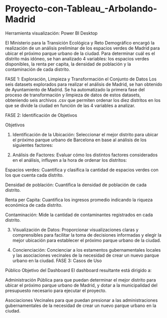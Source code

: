 # Proyecto-con-Tableau_-Arbolando-Madrid

Herramienta visualización: Power BI Desktop

El Ministerio para la Transición Ecológica y Reto Demográfico encargó la realización de un análisis preliminar de los espacios verdes de Madrid para ubicar el próximo parque urbano de la ciudad. Para determinar cuál es el distrito más idóneo, se han analizado 4 variables: los espacios verdes disponibles, la renta per capita, la densidad de población y la contaminación de cada distrito.

FASE 1: Exploración, Limpieza y Transformación el Conjunto de Datos
Los seis datasets explorados para realizar el análisis de Madrid, se han obtenido de Ayuntamiento de Madrid. Se ha automatizado la primera fase del proceso de transformación y limpieza de datos de estos datasets, obteniendo seis archivos .csv que permiten ordenar los diez distritos en los que se divide la ciudad en función de las 4 variables a analizar.

FASE 2: Identificación de Objetivos

Objetivos

1. Identificación de la Ubicación: Seleccionar el mejor distrito para ubicar el próximo parque urbano de Barcelona en base al análisis de los siguientes factores:

2. Análisis de Factores: Evaluar cómo los distintos factores considerados en el análisis, influyen a la hora de ordenar los distritos:

Espacios verdes: Cuantifica y clasifica la cantidad de espacios verdes con los que cuenta cada distrito.

Densidad de población: Cuantifica la densidad de población de cada distrito.

Renta per Capita: Cuantifica los ingresos promedio indicando la riqueza económica de cada distrito.

Contaminación: Mide la cantidad de contaminantes registrados en cada distrito.

3. Visualización de Datos: Proporcionar visualizaciones claras y comprensibles para facilitar la toma de decisiones informadas y elegir la mejor ubicación para establecer el próximo parque urbano de la ciudad.

4. Concienciación: Concienciar a los estamentos gubernamentales locales y las asociaciones vecinales de la necesidad de crear un nuevo parque urbano en la ciudad.
FASE 3: Casos de Uso

Público Objetivo del Dashboard
El dashboard resultante está dirigido a:

Administración Pública para que puedan determinar el mejor distrito para ubicar el próximo parque urbano de Madrid, y dotar a la municipalidad del presupuesto necesario para ejecutar el proyecto.

Asociaciones Vecinales para que puedan presionar a las administraciones gubernamentales de la necesidad de crear un nuevo parque urbano en la ciudad.
